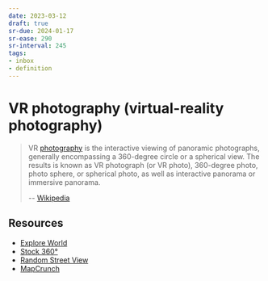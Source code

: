 ```yaml
---
date: 2023-03-12
draft: true
sr-due: 2024-01-17
sr-ease: 290
sr-interval: 245
tags:
- inbox
- definition
---
```


# VR photography (virtual-reality photography)

> VR [photography](./photography.md) is the interactive viewing of panoramic
> photographs, generally encompassing a 360-degree circle or a spherical view.
> The results is known as VR photograph (or VR photo), 360-degree photo, photo
> sphere, or spherical photo, as well as interactive panorama or immersive
> panorama.
>
> -- [Wikipedia](https://en.wikipedia.org/wiki/VR_photography)

## Resources


- [Explore World](https://www.explordle.com/map/wor)
- [Stock 360°](https://www.360cities.net/)
- [Random Street View](https://randomstreetview.com/)
- [MapCrunch](http://www.mapcrunch.com/)